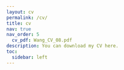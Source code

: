 ```yaml
---
layout: cv
permalink: /cv/
title: cv
nav: true
nav_order: 5
  cv_pdf: Wang_CV_08.pdf
description: You can download my CV here.
toc:
  sidebar: left
---
```

